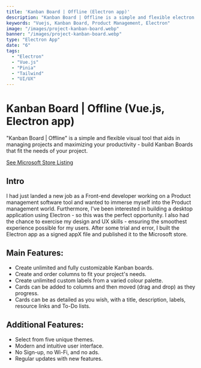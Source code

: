 ```yaml
---
title: 'Kanban Board | Offline (Electron app)'
description: "Kanban Board | Offline is a simple and flexible electron app that aids in managing projects and maximizing your productivity - build Kanban Boards that fit the needs of your project."
keywords: "Vuejs, Kanban Board, Product Management, Electron"
image: "/images/project-kanban-board.webp"
banner: "/images/project-kanban-board.webp"
type: "Electron App"
date: "6"
tags:
  - "Electron"
  - "Vue.js"
  - "Pinia"
  - "Tailwind"
  - "UI/UX"
---
```


# Kanban Board | Offline (Vue.js, Electron app)

"Kanban Board | Offline" is a simple and flexible visual tool that aids in managing projects and maximizing your productivity - build Kanban Boards that fit the needs of your project.

<a href="https://www.microsoft.com/store/productId/9NXK08Z8JDVB" target="_blank">See Microsoft Store Listing</a>

## Intro
I had just landed a new job as a Front-end developer working on a Product management software tool and wanted to immerse myself into the Product management world. Furthermore, I've been interested in building a desktop application using Electron - so this was the perfect opportunity. I also had the chance to exercise my design and UX skills - ensuring the smoothest experience possible for my users. After some trial and error, I built the Electron app as a signed appX file and published it to the Microsoft store.

## Main Features:

- Create unlimited and fully customizable Kanban boards.
- Create and order columns to fit your project's needs.
- Create unlimited custom labels from a varied colour palette.
- Cards can be added to columns and then moved (drag and drop) as they progress.
- Cards can be as detailed as you wish, with a title, description, labels, resource links and To-Do lists.

## Additional Features:

- Select from five unique themes.
- Modern and intuitive user interface.
- No Sign-up, no Wi-Fi, and no ads.
- Regular updates with new features.

